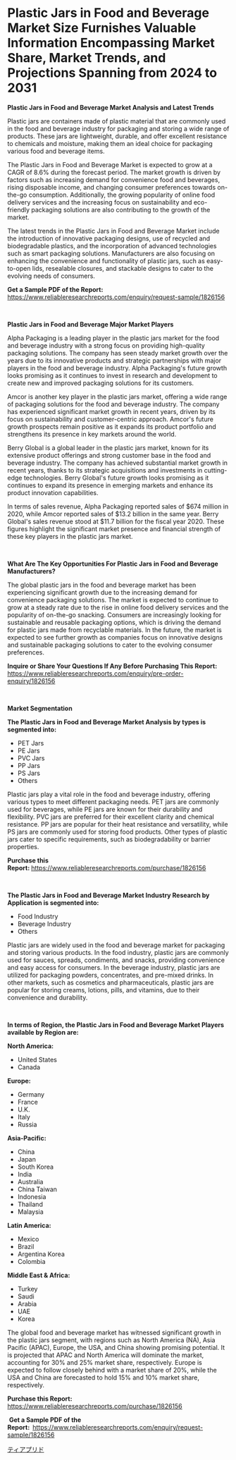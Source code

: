 <p><h1>Plastic Jars in Food and Beverage Market Size Furnishes Valuable Information Encompassing Market Share, Market Trends, and Projections Spanning from 2024 to 2031</h1></p><p><strong>Plastic Jars in Food and Beverage Market Analysis and Latest Trends</strong></p>
<p><p>Plastic jars are containers made of plastic material that are commonly used in the food and beverage industry for packaging and storing a wide range of products. These jars are lightweight, durable, and offer excellent resistance to chemicals and moisture, making them an ideal choice for packaging various food and beverage items.</p><p>The Plastic Jars in Food and Beverage Market is expected to grow at a CAGR of 8.6% during the forecast period. The market growth is driven by factors such as increasing demand for convenience food and beverages, rising disposable income, and changing consumer preferences towards on-the-go consumption. Additionally, the growing popularity of online food delivery services and the increasing focus on sustainability and eco-friendly packaging solutions are also contributing to the growth of the market.</p><p>The latest trends in the Plastic Jars in Food and Beverage Market include the introduction of innovative packaging designs, use of recycled and biodegradable plastics, and the incorporation of advanced technologies such as smart packaging solutions. Manufacturers are also focusing on enhancing the convenience and functionality of plastic jars, such as easy-to-open lids, resealable closures, and stackable designs to cater to the evolving needs of consumers.</p></p>
<p><strong>Get a Sample PDF of the Report:&nbsp;</strong> <a href="https://www.reliableresearchreports.com/enquiry/request-sample/1826156">https://www.reliableresearchreports.com/enquiry/request-sample/1826156</a></p>
<p>&nbsp;</p>
<p><strong>Plastic Jars in Food and Beverage Major Market Players</strong></p>
<p><p>Alpha Packaging is a leading player in the plastic jars market for the food and beverage industry with a strong focus on providing high-quality packaging solutions. The company has seen steady market growth over the years due to its innovative products and strategic partnerships with major players in the food and beverage industry. Alpha Packaging's future growth looks promising as it continues to invest in research and development to create new and improved packaging solutions for its customers.</p><p>Amcor is another key player in the plastic jars market, offering a wide range of packaging solutions for the food and beverage industry. The company has experienced significant market growth in recent years, driven by its focus on sustainability and customer-centric approach. Amcor's future growth prospects remain positive as it expands its product portfolio and strengthens its presence in key markets around the world.</p><p>Berry Global is a global leader in the plastic jars market, known for its extensive product offerings and strong customer base in the food and beverage industry. The company has achieved substantial market growth in recent years, thanks to its strategic acquisitions and investments in cutting-edge technologies. Berry Global's future growth looks promising as it continues to expand its presence in emerging markets and enhance its product innovation capabilities.</p><p>In terms of sales revenue, Alpha Packaging reported sales of $674 million in 2020, while Amcor reported sales of $13.2 billion in the same year. Berry Global's sales revenue stood at $11.7 billion for the fiscal year 2020. These figures highlight the significant market presence and financial strength of these key players in the plastic jars market.</p></p>
<p>&nbsp;</p>
<p><strong>What Are The Key Opportunities For Plastic Jars in Food and Beverage Manufacturers?</strong></p>
<p><p>The global plastic jars in the food and beverage market has been experiencing significant growth due to the increasing demand for convenience packaging solutions. The market is expected to continue to grow at a steady rate due to the rise in online food delivery services and the popularity of on-the-go snacking. Consumers are increasingly looking for sustainable and reusable packaging options, which is driving the demand for plastic jars made from recyclable materials. In the future, the market is expected to see further growth as companies focus on innovative designs and sustainable packaging solutions to cater to the evolving consumer preferences.</p></p>
<p><strong>Inquire or Share Your Questions If Any Before Purchasing This Report:</strong> <a href="https://www.reliableresearchreports.com/enquiry/pre-order-enquiry/1826156">https://www.reliableresearchreports.com/enquiry/pre-order-enquiry/1826156</a></p>
<p>&nbsp;</p>
<p><strong>Market Segmentation</strong></p>
<p><strong>The Plastic Jars in Food and Beverage Market Analysis by types is segmented into:</strong></p>
<p><ul><li>PET Jars</li><li>PE Jars</li><li>PVC Jars</li><li>PP Jars</li><li>PS Jars</li><li>Others</li></ul></p>
<p><p>Plastic jars play a vital role in the food and beverage industry, offering various types to meet different packaging needs. PET jars are commonly used for beverages, while PE jars are known for their durability and flexibility. PVC jars are preferred for their excellent clarity and chemical resistance. PP jars are popular for their heat resistance and versatility, while PS jars are commonly used for storing food products. Other types of plastic jars cater to specific requirements, such as biodegradability or barrier properties.</p></p>
<p><strong>Purchase this Report:&nbsp;</strong><a href="https://www.reliableresearchreports.com/purchase/1826156">https://www.reliableresearchreports.com/purchase/1826156</a></p>
<p>&nbsp;</p>
<p><strong>The Plastic Jars in Food and Beverage Market Industry Research by Application is segmented into:</strong></p>
<p><ul><li>Food Industry</li><li>Beverage Industry</li><li>Others</li></ul></p>
<p><p>Plastic jars are widely used in the food and beverage market for packaging and storing various products. In the food industry, plastic jars are commonly used for sauces, spreads, condiments, and snacks, providing convenience and easy access for consumers. In the beverage industry, plastic jars are utilized for packaging powders, concentrates, and pre-mixed drinks. In other markets, such as cosmetics and pharmaceuticals, plastic jars are popular for storing creams, lotions, pills, and vitamins, due to their convenience and durability.</p></p>
<p>&nbsp;</p>
<p><strong>In terms of Region, the Plastic Jars in Food and Beverage Market Players available by Region are:</strong></p>
<p>
    <p> <strong> North America: </strong>
        <ul>
            <li>United States</li>
            <li>Canada</li>
        </ul>
        </p> 
    <p> <strong> Europe: </strong>
        <ul>
            <li>Germany</li>
            <li>France</li>
            <li>U.K.</li>
            <li>Italy</li>
            <li>Russia</li>
        </ul>
        </p> 
    <p> <strong> Asia-Pacific: </strong>
        <ul>
            <li>China</li>
            <li>Japan</li>
            <li>South Korea</li>
            <li>India</li>
            <li>Australia</li>
            <li>China Taiwan</li>
            <li>Indonesia</li>
            <li>Thailand</li>
            <li>Malaysia</li>
        </ul>
        </p> 
    <p> <strong> Latin America: </strong>
        <ul>
            <li>Mexico</li>
            <li>Brazil</li>
            <li>Argentina Korea</li>
            <li>Colombia</li>
        </ul>
        </p> 
    <p> <strong> Middle East & Africa: </strong>
        <ul>
            <li>Turkey</li>
            <li>Saudi</li>
            <li>Arabia</li>
            <li>UAE</li>
            <li>Korea</li>
        </ul>
    </p>
    </p>
<p><p>The global food and beverage market has witnessed significant growth in the plastic jars segment, with regions such as North America (NA), Asia Pacific (APAC), Europe, the USA, and China showing promising potential. It is projected that APAC and North America will dominate the market, accounting for 30% and 25% market share, respectively. Europe is expected to follow closely behind with a market share of 20%, while the USA and China are forecasted to hold 15% and 10% market share, respectively.</p></p>
<p><strong>Purchase this Report: </strong><a href="https://www.reliableresearchreports.com/purchase/1826156">https://www.reliableresearchreports.com/purchase/1826156</a></p>
<p>&nbsp;<strong>Get a Sample PDF of the Report:&nbsp;&nbsp;</strong><a href="https://www.reliableresearchreports.com/enquiry/request-sample/1826156">https://www.reliableresearchreports.com/enquiry/request-sample/1826156</a></p>
<p><strong></strong></p>
<p><p><a href="https://github.com/oafhukehf4709715/Market-Research-Report-List-1/blob/main/52834137469.md">ティアプリド</a></p></p>